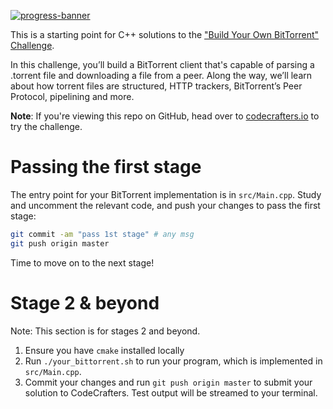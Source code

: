 [![progress-banner](https://backend.codecrafters.io/progress/bittorrent/8b436e90-c255-4049-b998-c3c2cb89c77a)](https://app.codecrafters.io/users/codecrafters-bot?r=2qF)

This is a starting point for C++ solutions to the
["Build Your Own BitTorrent" Challenge](https://app.codecrafters.io/courses/bittorrent/overview).

In this challenge, you’ll build a BitTorrent client that's capable of parsing a
.torrent file and downloading a file from a peer. Along the way, we’ll learn
about how torrent files are structured, HTTP trackers, BitTorrent’s Peer
Protocol, pipelining and more.

**Note**: If you're viewing this repo on GitHub, head over to
[codecrafters.io](https://codecrafters.io) to try the challenge.

# Passing the first stage

The entry point for your BitTorrent implementation is in `src/Main.cpp`. Study
and uncomment the relevant code, and push your changes to pass the first stage:

```sh
git commit -am "pass 1st stage" # any msg
git push origin master
```

Time to move on to the next stage!

# Stage 2 & beyond

Note: This section is for stages 2 and beyond.

1. Ensure you have `cmake` installed locally
1. Run `./your_bittorrent.sh` to run your program, which is implemented in
   `src/Main.cpp`.
1. Commit your changes and run `git push origin master` to submit your solution
   to CodeCrafters. Test output will be streamed to your terminal.
